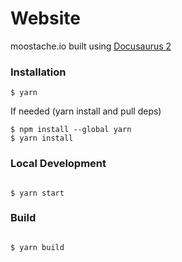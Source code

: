 # Website

moostache.io built using [Docusaurus 2](https://v2.docusaurus.io/)

### Installation

```
$ yarn
```

If needed (yarn install and pull deps)

```
$ npm install --global yarn
$ yarn install
```

### Local Development

```

$ yarn start

```

### Build

```

$ yarn build

```
